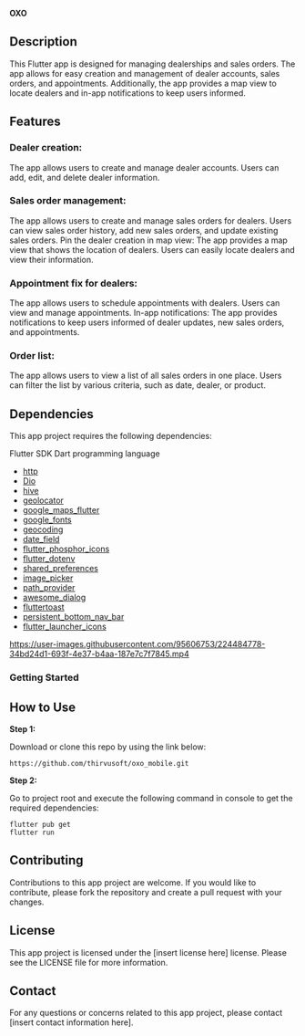 **OXO**


## Description

This Flutter app is designed for managing dealerships and sales orders. The app allows for easy creation and management of dealer accounts, sales orders, and appointments. Additionally, the app provides a map view to locate dealers and in-app notifications to keep users informed.

## Features

### Dealer creation: 
The app allows users to create and manage dealer accounts. Users can add, edit, and delete dealer information.

### Sales order management: 

The app allows users to create and manage sales orders for dealers. Users can view sales order history, add new sales orders, and update existing sales orders.
Pin the dealer creation in map view: The app provides a map view that shows the location of dealers. Users can easily locate dealers and view their information.

### Appointment fix for dealers: 
The app allows users to schedule appointments with dealers. Users can view and manage appointments.
In-app notifications: The app provides notifications to keep users informed of dealer updates, new sales orders, and appointments.

### Order list: 
The app allows users to view a list of all sales orders in one place. Users can filter the list by various criteria, such as date, dealer, or product.


##  Dependencies
This app project requires the following dependencies:

Flutter SDK
Dart programming language
- [http](https://pub.dev/packages/http)
- [Dio](https://pub.dev/packages/dio)
- [hive](https://pub.dev/packages/hive)
- [geolocator](https://pub.dev/packages/geolocator)
- [google_maps_flutter](https://pub.dev/packages/google_maps_flutter)
- [google_fonts](https://pub.dev/packages/google_fonts)
- [geocoding](https://pub.dev/packages?q=geocoding)
- [date_field](https://pub.dev/packages/date_field)
- [flutter_phosphor_icons](https://pub.dev/packages/flutter_phosphor_icons)
- [flutter_dotenv](https://pub.dev/packages/flutter_dotenv)
- [shared_preferences](https://pub.dev/packages/shared_preferences)
- [image_picker](https://pub.dev/packages/image_picker)
- [path_provider](https://pub.dev/packages/path_provider)
- [awesome_dialog](https://pub.dev/packages/awesome_dialog)
- [fluttertoast](https://pub.dev/packages/fluttertoast)
- [persistent_bottom_nav_bar](https://pub.dev/packages/persistent_bottom_nav_bar)
- [flutter_launcher_icons](https://pub.dev/packages/flutter_launcher_icons)





https://user-images.githubusercontent.com/95606753/224484778-34bd24d1-693f-4e37-b4aa-187e7c7f7845.mp4



### Getting Started
## How to Use 

**Step 1:**

Download or clone this repo by using the link below:

```
https://github.com/thirvusoft/oxo_mobile.git
```

**Step 2:**

Go to project root and execute the following command in console to get the required dependencies: 

```
flutter pub get 
flutter run
```

## Contributing
Contributions to this app project are welcome. If you would like to contribute, please fork the repository and create a pull request with your changes.

## License
This app project is licensed under the [insert license here] license. Please see the LICENSE file for more information.

## Contact

For any questions or concerns related to this app project, please contact [insert contact information here].
